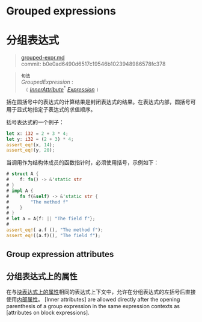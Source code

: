 # Grouped expressions
# 分组表达式

>[grouped-expr.md](https://github.com/rust-lang/reference/blob/master/src/expressions/grouped-expr.md)\
>commit: b0e0ad6490d6517c19546b1023948986578fc378


> **<sup>句法</sup>**\
> _GroupedExpression_ :\
> &nbsp;&nbsp; `(` [_InnerAttribute_]<sup>\*</sup> [_Expression_] `)`

括在圆括号中的表达式的计算结果是封闭表达式的结果。在表达式内部，圆括号可用于显式地指定子表达式的求值顺序。

括号表达式的一个例子：

```rust
let x: i32 = 2 + 3 * 4;
let y: i32 = (2 + 3) * 4;
assert_eq!(x, 14);
assert_eq!(y, 20);
```

当调用作为结构体成员的函数指针时，必须使用括号，示例如下：

```rust
# struct A {
#    f: fn() -> &'static str
# }
# impl A {
#    fn f(&self) -> &'static str {
#        "The method f"
#    }
# }
# let a = A{f: || "The field f"};
#
assert_eq!( a.f (), "The method f");
assert_eq!((a.f)(), "The field f");
```

## Group expression attributes
## 分组表达式上的属性

在与[块表达式上的属性]相同的表达式上下文中，允许在分组表达式的左括号后直接使用[内部属性]。
[Inner attributes] are allowed directly after the opening parenthesis of a
group expression in the same expression contexts as [attributes on block
expressions].

[内部属性]: ../attributes.md
[_Expression_]: ../expressions.md
[_InnerAttribute_]: ../attributes.md
[块表达式上的属性]: block-expr.md#块表达式上的属性
